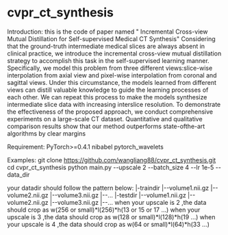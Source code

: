 # cvpr_ct_synthesis
Introduction:
this is the code of paper named " Incremental Cross-view Mutual Distillation for Self-supervised Medical CT Synthesis"
    Considering that the ground-truth intermediate medical slices are always absent in clinical practice, we introduce the incremental cross-view mutual distillation strategy to accomplish this task in the self-supervised learning manner. Specifically, we model this problem from three different views:slice-wise interpolation from axial view and pixel-wise interpolation from coronal and sagittal views. Under this circumstance, the models learned from different views can distill valuable knowledge to guide the learning processes of
each other. We can repeat this process to make the models synthesize intermediate slice data with increasing interslice resolution. To demonstrate the effectiveness of the proposed approach, we conduct comprehensive experiments on
a large-scale CT dataset. Quantitative and qualitative comparison results show that our method outperforms state-ofthe-art algorithms by clear margins

Requirement:
PyTorch>=0.4.1
nibabel
pytorch_wavelets

Examples:
git clone https://github.com/wangliang88/cvpr_ct_synthesis.git
cd cvpr_ct_synthesis
python main.py --upscale 2 --batch_size 4 --lr 1e-5 --data_dir <path of your train data>

your datadir should follow the pattern below:
|-traindir
  |--volume1.nii.gz
  |--volume2.nii.gz
  |--volume3.nii.gz
  |--...
|-testdir
  |--volume1.nii.gz
  |--volume2.nii.gz
  |--volume3.nii.gz
  |--...
 when your upscale is 2 ,the data should crop as w(256 or small)*l(256)*h(13 or 15 or 17 ...)
 when your upscale is 3 ,the data should crop as w(128 or small)*l(128)*h(19 ...)
 when your upscale is 4 ,the data should crop as w(64 or small)*l(64)*h(33 ...)
